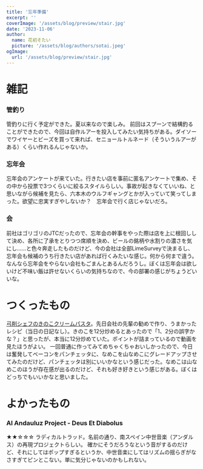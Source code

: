 ```yaml
---
title: '忘年準備'
excerpt: ''
coverImage: '/assets/blog/preview/stair.jpg'
date: '2023-11-06'
author:
  name: 花初そたい
  picture: '/assets/blog/authors/sotai.jpeg'
ogImage:
  url: '/assets/blog/preview/stair.jpg'
---
```

# 雑記
### 管釣り
管釣りに行く予定ができた。夏以来なので楽しみ。
前回はスプーンで結構釣ることができたので、今回は自作ルアーを投入してみたい気持ちがある。ダイソーでワイヤーとビーズを買って来れば、セニョールトルネード（そういうルアーがある）くらい作れるんじゃないか。

### 忘年会
忘年会のアンケートが来ていた。行きたい店を事前に匿名アンケートで集め、その中から投票で3つくらいに絞るスタイルらしい。事故が起きなくていいね、と思いながら候補を見たら、六本木のウルフギャングとかが入っていて笑ってしまった。欲望に忠実すぎやしないか？　忘年会で行く店じゃないだろ。

### 会
前社はゴリゴリのJTCだったので、忘年会の幹事をやった際は店を上に根回しして決め、各所に了承をとりつつ席順を決め、ビールの銘柄や水割りの濃さを気にし……と色々奔走したものだけど、今の会社は全部LimeSurveyで決まるし、忘年会も候補のうち行きたい店があれば行くみたいな感じ。何から何まで違う。なんなら忘年会をやらない会社もごまんとあるんだろうし。ぼくは忘年会は欲しいけど不味い飯は許せないくらいの気持ちなので、今の部署の感じがちょうどいいな。

# つくったもの
[弓削シェフのきのこクリームパスタ](https://www.kurashiru.com/recipes/bc984ff5-f356-4565-a9a6-705b7fa7bf0b)。先日会社の先輩の勧めで作り、うまかったレシピ（当日の日記なし）。きのこを12分炒めるとあったので「1、2分の誤字かな？」と思ったが、本当に12分炒めていた。ポイントが詰まっているので動画を見たほうがよい。
一回普通に作ってみてめちゃくちゃおいしかったので、今日は奮発してベーコンをパンチェッタに、なめこを山なめこにグレードアップさせてみたのだけど、パンチェッタは別にいいかなという感じだった。なめこは山なめこのほうが存在感が出るのだけど、それも好き好きという感じがある。ぼくはどっちでもいいかなと思いました。

# よかったもの
### Al Andauluz Project - Deus Et Diabolus
★★☆☆☆
ラディカルトラッド。名前の通り、南スペイン中世音楽（アンダルス）の再現プロジェクトらしい。
確かにそうだろうなという音がするのだけど、それにしてはポップすぎるというか、中世音楽にしてはリズムの揺らぎがなさすぎてピンとこない。単に気分じゃないのかもしれない。

